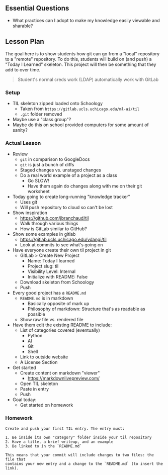 ## Essential Questions

- What practices can I adopt to make my knowledge easily viewable and sharable?

## Lesson Plan

The goal here is to show students how git can go from a "local" repository to a
"remote" repository. To do this, students will build on (and push) a "Today I
Learned" skeleton. This project will then be something that they add to over
time.

> Student's normal creds work (LDAP) automatically work with GitLab

### Setup

- TIL skeleton zipped loaded onto Schoology
    - Taken from `https://gitlab.ucls.uchicago.edu/ml-ai/til`
    - `.git` folder removed
- Maybe use a "class group"?
- Maybe do this on school provided computers for some amount of sanity?

### Actual Lesson

- Review
    - `git` in comparison to GoogleDocs
    - `git` is just a bunch of diffs
    - Staged changes vs. unstaged changes
    - Do a real world example of a project as a class
        - Go SLOW!
        - Have them again do changes along with me on their git worksheet
- Today going to create long-running "knowledge tracker"
    - Uses git
    - Will push repository to cloud so can't be lost
- Show inspiration
    - https://github.com/jbranchaud/til
    - Walk through various things
    - How is GitLab similar to GitHub?
- Show some examples in gitlab
    - https://gitlab.ucls.uchicago.edu/vdangi/til
    - Look at commits to see what's going on
- Have everyone create their own til project in git
    - GitLab > Create New Project
        - Name: Today I learned
        - Project slug: til
        - Visibility Level: Internal
        - Initialize with README: False
    - Download skeleton from Schoology
    - Push
- Every good project has a `README.md`
    - `README.md` is in markdown
        - Basically opposite of mark up
        - Philosophy of markdown: Structure that's as readable as possible
    - Show raw file vs. rendered file
- Have them edit the existing README to include:
    - List of categories covered (eventually)
        - Python
        - AI
        - Git
        - Shell
    - Link to outside website
    - A License Section
- Get started
    - Create content on markdown "viewer"
        - https://markdownlivepreview.com/
    - Open TIL skeleton
    - Paste in entry
    - Push
- Goal today:
    - Get started on homework

### Homework

```
Create and push your first TIL entry. The entry must:

1. Be inside its own "category" folder inside your til repository
2. Have a title, a brief writeup, and an example
3. Be linked to in the `README.md`

This means that your commit will include changes to two files: the file that
contains your new entry and a change to the `README.md` (to insert the link).
```
